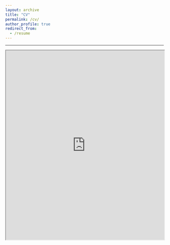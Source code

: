 ```yaml
---
layout: archive
title: "CV"
permalink: /cv/
author_profile: true
redirect_from:
  - /resume
---
```


---

<iframe src="https://github.com/lilhongxy/lilhongxy.github.io/blob/master/files/cv_hxy.pdf" width="100%" height="600px"></iframe>

